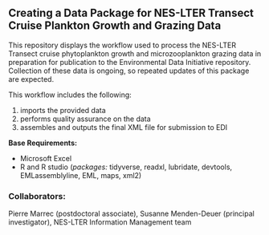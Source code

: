 ## Creating a Data Package for NES-LTER Transect Cruise Plankton Growth and Grazing Data

This repository displays the workflow used to process the NES-LTER Transect cruise phytoplankton growth and microzooplankton grazing data in preparation for publication to the Environmental Data Initiative repository. Collection of these data is ongoing, so repeated updates of this package are expected.

This workflow includes the following:
1) imports the provided data
2) performs quality assurance on the data
3) assembles and outputs the final XML file for submission to EDI

**Base Requirements:**
- Microsoft Excel
- R and R studio (*packages:* tidyverse, readxl, lubridate, devtools, EMLassemblyline, EML, maps, xml2)

### Collaborators:
Pierre Marrec (postdoctoral associate), Susanne Menden-Deuer (principal investigator), NES-LTER Information Management team
